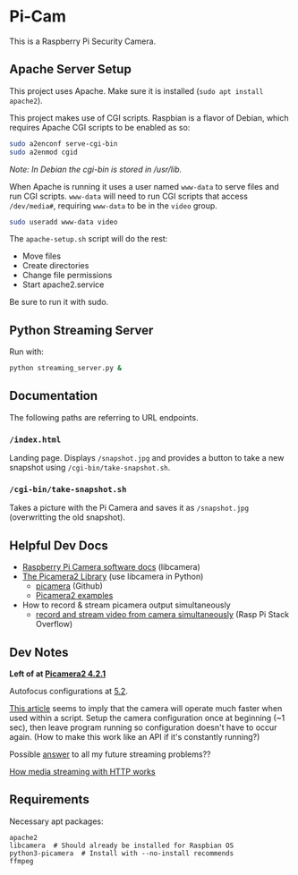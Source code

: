 # Pi-Cam

This is a Raspberry Pi Security Camera.

## Apache Server Setup

This project uses Apache. Make sure it is installed (`sudo apt install apache2`).

This project makes use of CGI scripts. Raspbian is a flavor of Debian, which requires Apache CGI scripts to be enabled as so:

```bash
sudo a2enconf serve-cgi-bin
sudo a2enmod cgid
```

_Note: In Debian the cgi-bin is stored in /usr/lib._

When Apache is running it uses a user named `www-data` to serve files and run CGI scripts. `www-data` will need to run CGI scripts that access `/dev/media#`, requiring `www-data` to be in the `video` group.

```bash
sudo useradd www-data video
```

The `apache-setup.sh` script will do the rest:
* Move files
* Create directories
* Change file permissions
* Start apache2.service

Be sure to run it with sudo.

## Python Streaming Server

Run with:

```bash
python streaming_server.py &
```

## Documentation

The following paths are referring to URL endpoints.

### `/index.html`

Landing page. Displays `/snapshot.jpg` and provides a button to take a new snapshot using `/cgi-bin/take-snapshot.sh`.

### `/cgi-bin/take-snapshot.sh`

Takes a picture with the Pi Camera and saves it as `/snapshot.jpg` (overwritting the old snapshot).

## Helpful Dev Docs

* [Raspberry Pi Camera software docs](https://www.raspberrypi.com/documentation/computers/camera_software.html#python-bindings-for-libcamera) (libcamera)
* [The Picamera2 Library](https://datasheets.raspberrypi.com/camera/picamera2-manual.pdf) (use libcamera in Python)
  * [picamera](https://github.com/raspberrypi/picamera2/tree/main) (Github)
  * [Picamera2 examples](https://github.com/ArduCAM/picamera2_examples/tree/main)
* How to record & stream picamera output simultaneously
  * [record and stream video from camera simultaneously](https://raspberrypi.stackexchange.com/questions/27041/record-and-stream-video-from-camera-simultaneously) (Rasp Pi Stack Overflow)

## Dev Notes

**Left of at [Picamera2 4.2.1](https://datasheets.raspberrypi.com/camera/picamera2-manual.pdf)**

Autofocus configurations at [5.2](https://datasheets.raspberrypi.com/camera/picamera2-manual.pdf).

[This article](https://forum.arducam.com/t/how-to-make-libcamera-still-faster/4898/7) seems to imply that the camera will operate much faster when used within a script. Setup the camera configuration once at beginning (~1 sec), then leave program running so configuration doesn't have to occur again. (How to make this work like an API if it's constantly running?)

Possible [answer](https://www.raspberrypi.com/documentation/computers/camera_software.html#network-streaming) to all my future streaming problems??

[How media streaming with HTTP works](https://superuser.com/questions/1112904/streaming-media-from-inside-html-pages-by-example)

## Requirements

Necessary apt packages:

```
apache2
libcamera  # Should already be installed for Raspbian OS
python3-picamera  # Install with --no-install recommends
ffmpeg
```
